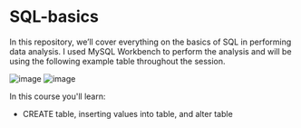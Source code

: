 # SQL-basics
In this repository, we’ll cover everything on the basics of SQL in performing data analysis. I used MySQL Workbench to perform the analysis and will be using the following example table throughout the session.

![image](https://user-images.githubusercontent.com/77371727/236201025-eaef8922-a6f4-4433-aec6-1616a9516c3f.png)
![image](https://user-images.githubusercontent.com/77371727/236204097-973b0a44-9eab-45f0-ae44-a303ad19db09.png)

In this course you'll learn:
- CREATE table, inserting values into table, and alter table
